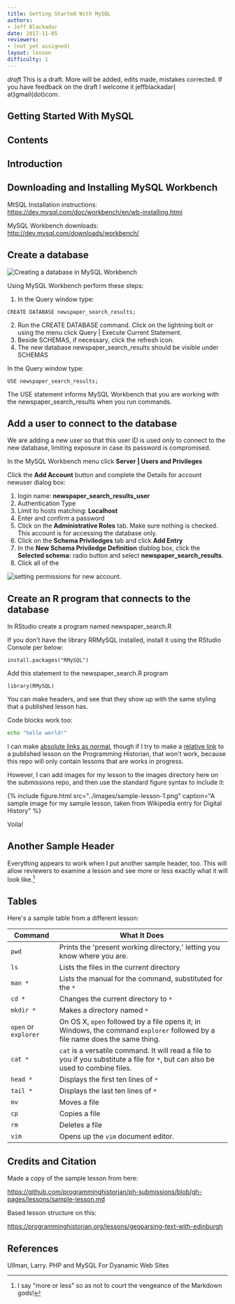 ```yaml
---
title: Getting Started With MySQL
authors:
- Jeff Blackadar
date: 2017-11-05
reviewers:
- (not yet assigned)
layout: lesson
difficulty: 1
---
```


*draft* This is a draft.  More will be added, edits made, mistakes corrected.  If you have feedback on the draft I welcome it jeffblackadar( at}gmail{dot)com.

## Getting Started With MySQL

## Contents

## Introduction

## Downloading and Installing MySQL Workbench

MtSQL Installation instructions:  https://dev.mysql.com/doc/workbench/en/wb-installing.html

MySQL Workbench downloads:  http://dev.mysql.com/downloads/workbench/


## Create a database
![Creating a database in MySQL Workbench](http://jeffblackadar.ca/getting-started-with-mysql/getting-started-with-mysql-1.png "Creating a database in MySQL Workbench")

Using MySQL Workbench perform these steps:
1. In the Query window type:
```
CREATE DATABASE newspaper_search_results;
```
2. Run the CREATE DATABASE command.  Click on the lightning bolt or using the menu click Query | Execute Current Statement.
3. Beside SCHEMAS, if necessary, click the refresh icon.
4. The new database newspaper_search_results should be visible under SCHEMAS



In the Query window type:
```
USE newspaper_search_results;
```
The USE statement informs MySQL Workbench that you are working with the newspaper_search_results when you run commands.

## Add a user to connect to the database

We are adding a new user so that this user ID is used only to connect to the new database, limiting exposure in case its password is compromised.

In the MySQL Workbench menu click **Server | Users and Privileges**

Click the **Add Account** button and complete the Details for account newuser dialog box:
1. login name: **newspaper_search_results_user**
2. Authentication Type
3. Limit to hosts matching: **Localhost**
4. Enter and confirm a password
5. Click on the **Administrative Roles** tab.  Make sure nothing is checked.  This account is for accessing the database only.
5. Click on the **Schema Priviledges** tab and click **Add Entry**
6. In the **New Schema Priviledge Definition** diablog box, click the **Selected schema:** radio button and select **newspaper_search_results**.
7. Click all of the 

![setting permissions for new account.](http://jeffblackadar.ca/getting-started-with-mysql/getting-started-with-mysql-2.png "setting permissions for new account")











## Create an R program that connects to the database

In RStudio create a program named newspaper_search.R

If you don't have the library RRMySQL installed, install it using the RStudio Console per below:
```
install.packages("RMySQL")
```
Add this statement to the newspaper_search.R program

```
library(RMySQL)
```


You can make headers, and see that they show up with the same styling that a published lesson has.

Code blocks work too:

```bash
echo "hello world!"
```

I can make [absolute links as normal](http://programminghistorian.org), though if I try to make a [relative link](../lessons/counting-frequencies) to a published lesson on the Programming Historian, that won't work, because this repo will only contain lessons that are works in progress.

However, I can add images for my lesson to the images directory here on the submissions repo, and then use the standard figure syntax to include it:

{% include figure.html src="../images/sample-lesson-1.png" caption="A sample image for my sample lesson, taken from Wikipedia entry for Digital History" %}

Voila!

## Another Sample Header

Everything appears to work when I put another sample header, too. This will allow reviewers to examine a lesson and see more or less exactly what it will look like.[^1]

## Tables

Here's a sample table from a different lesson:


| Command | What It Does |
|---------|--------------|
| `pwd` | Prints the 'present working directory,' letting you know where you are. |
| `ls` | Lists the files in the current directory
| `man *` | Lists the manual for the command, substituted for the `*`
| `cd *` | Changes the current directory to `*`
| `mkdir *` | Makes a directory named `*`
| `open` or `explorer` | On OS X, `open` followed by a file opens it; in Windows, the command `explorer` followed by a file name does the same thing.
| `cat *` | `cat` is a versatile command. It will read a file to you if you substitute a file for `*`, but can also be used to combine files.
| `head *` | Displays the first ten lines of `*`
| `tail *` | Displays the last ten lines of `*`
| `mv` | Moves a file
| `cp` | Copies a file
| `rm` | Deletes a file
| `vim` | Opens up the `vim` document editor.

[^1]: I say "more or less" so as not to court the vengeance of the Markdown gods!

## Credits and Citation

Made a copy of the sample lesson from here:

https://github.com/programminghistorian/ph-submissions/blob/gh-pages/lessons/sample-lesson.md

Based lesson structure on this:

https://programminghistorian.org/lessons/geoparsing-text-with-edinburgh

## References

Ullman, Larry. PHP and MySQL For Dyanamic Web Sites

